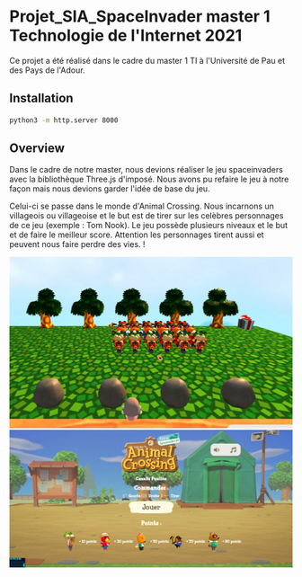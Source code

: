 # Projet_SIA_SpaceInvader master 1 Technologie de l'Internet 2021

Ce projet a été réalisé dans le cadre du master 1 TI à l'Université de Pau et des Pays de l'Adour.

## Installation



```bash
python3 -m http.server 8000
```

## Overview

Dans le cadre de notre master, nous devions réaliser le jeu spaceinvaders avec la bibliothèque Three.js d'imposé.
Nous avons pu refaire le jeu à notre façon mais nous devions garder l'idée de base du jeu.

Celui-ci se passe dans le monde d'Animal Crossing. Nous incarnons un villageois ou villageoise et le but est de tirer sur les celèbres personnages de ce jeu (exemple : Tom Nook).
Le jeu possède plusieurs niveaux et le but et de faire le meilleur score. Attention les personnages tirent aussi et peuvent nous faire perdre des vies. ! 

![jeu](https://github.com/paulinecazalis/Projet_SIA_SpaceInvaders/blob/master/rapport/images/pageprincipale/jeu1.png)
![menu](https://github.com/paulinecazalis/Projet_SIA_SpaceInvaders/blob/master/rapport/images/pageprincipale/menu.png)

